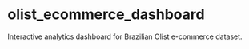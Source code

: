 # olist_ecommerce_dashboard
Interactive analytics dashboard for Brazilian Olist e-commerce dataset.
